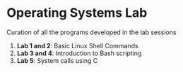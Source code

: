 # Operating Systems Lab
Curation of all the programs developed in the lab sessions

1. **Lab 1 and 2**: Basic Linux Shell Commands
2. **Lab 3 and 4**: Introduction to Bash scripting
3. **Lab 5**: System calls using C 